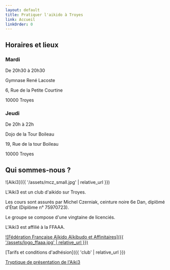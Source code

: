 ```yaml
---
layout: default
title: Pratiquer l'aikido à Troyes
link: Accueil
linkOrder: 0
---
```

## Horaires et lieux

### Mardi

De 20h30 à 20h30

Gymnase René Lacoste

6, Rue de la Petite Courtine

10000 Troyes

### Jeudi

De 20h à 22h

Dojo de la Tour Boileau

19, Rue de la tour Boileau

10000 Troyes

## Qui sommes-nous ?

![Aiki3]({{ '/assets/mcz_small.jpg' | relative_url }})

L'Aiki3 est un club d'aikido sur Troyes.

Les cours sont assurés par Michel Czerniak, ceinture noire 6e Dan, diplômé d'État (Diplôme n° 75970723).

Le groupe se compose d'une vingtaine de licenciés.

L'Aiki3 est affilié à la FFAAA.

<a href="http://www.aikido.com.fr" target="_blank">
  ![Fédération Française Aïkido Aïkibudo et Affinitaires]({{ '/assets/logo_ffaaa.jpg' | relative_url }})
</a>

[Tarifs et conditions d'adhésion]({{ 'club' | relative_url }})

<a href="{{ '/assets/triptyque 2010-2011.pdf' | relative_url }}" target="_blank">Tryptique de présentation de l'Aiki3</a>
